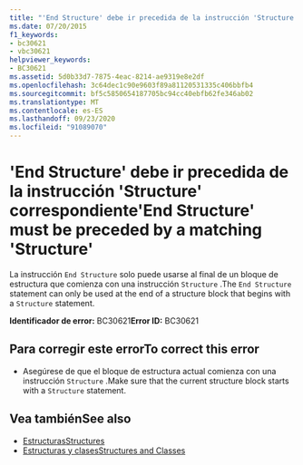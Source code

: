 ```yaml
---
title: "'End Structure' debe ir precedida de la instrucción 'Structure' correspondiente"
ms.date: 07/20/2015
f1_keywords:
- bc30621
- vbc30621
helpviewer_keywords:
- BC30621
ms.assetid: 5d0b33d7-7875-4eac-8214-ae9319e8e2df
ms.openlocfilehash: 3c64dec1c90e9603f89a81120531335c406bbfb4
ms.sourcegitcommit: bf5c5850654187705bc94cc40ebfb62fe346ab02
ms.translationtype: MT
ms.contentlocale: es-ES
ms.lasthandoff: 09/23/2020
ms.locfileid: "91089070"
---
```

# <a name="end-structure-must-be-preceded-by-a-matching-structure"></a><span data-ttu-id="9c9f8-102">'End Structure' debe ir precedida de la instrucción 'Structure' correspondiente</span><span class="sxs-lookup"><span data-stu-id="9c9f8-102">'End Structure' must be preceded by a matching 'Structure'</span></span>

<span data-ttu-id="9c9f8-103">La instrucción `End Structure` solo puede usarse al final de un bloque de estructura que comienza con una instrucción `Structure` .</span><span class="sxs-lookup"><span data-stu-id="9c9f8-103">The `End Structure` statement can only be used at the end of a structure block that begins with a `Structure` statement.</span></span>  
  
 <span data-ttu-id="9c9f8-104">**Identificador de error:** BC30621</span><span class="sxs-lookup"><span data-stu-id="9c9f8-104">**Error ID:** BC30621</span></span>  
  
## <a name="to-correct-this-error"></a><span data-ttu-id="9c9f8-105">Para corregir este error</span><span class="sxs-lookup"><span data-stu-id="9c9f8-105">To correct this error</span></span>  
  
- <span data-ttu-id="9c9f8-106">Asegúrese de que el bloque de estructura actual comienza con una instrucción `Structure` .</span><span class="sxs-lookup"><span data-stu-id="9c9f8-106">Make sure that the current structure block starts with a `Structure` statement.</span></span>  
  
## <a name="see-also"></a><span data-ttu-id="9c9f8-107">Vea también</span><span class="sxs-lookup"><span data-stu-id="9c9f8-107">See also</span></span>

- [<span data-ttu-id="9c9f8-108">Estructuras</span><span class="sxs-lookup"><span data-stu-id="9c9f8-108">Structures</span></span>](../programming-guide/language-features/data-types/structures.md)
- [<span data-ttu-id="9c9f8-109">Estructuras y clases</span><span class="sxs-lookup"><span data-stu-id="9c9f8-109">Structures and Classes</span></span>](../programming-guide/language-features/data-types/structures-and-classes.md)
